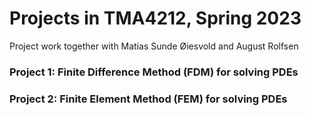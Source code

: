 # Projects in TMA4212, Spring 2023
Project work together with Matias Sunde Øiesvold and August Rolfsen

### Project 1: Finite Difference Method (FDM) for solving PDEs
### Project 2: Finite Element Method (FEM) for solving PDEs
